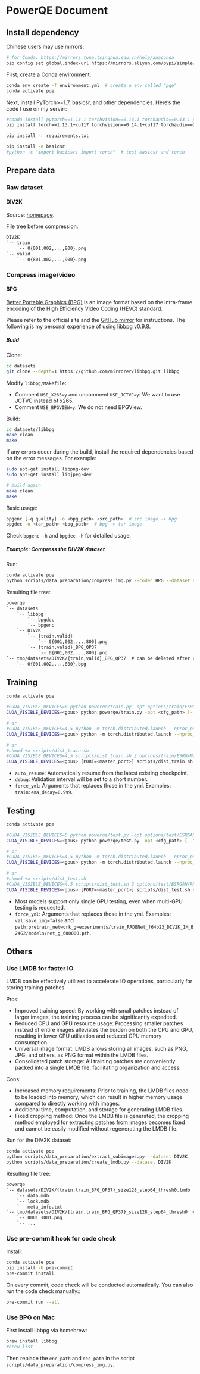 # PowerQE Document

## Install dependency

Chinese users may use mirrors:

```bash
# for Conda: https://mirrors.tuna.tsinghua.edu.cn/help/anaconda
pip config set global.index-url https://mirrors.aliyun.com/pypi/simple/  # pip
```

First, create a Conda environment:

```bash
conda env create -f environment.yml  # create a env called "pqe"
conda activate pqe
```

Next, install PyTorch>=1.7, basicsr, and other dependencies. Here’s the code I use on my server:

```bash
#conda install pytorch==1.13.1 torchvision==0.14.1 torchaudio==0.13.1 pytorch-cuda=11.7 -c pytorch -c nvidia
pip install torch==1.13.1+cu117 torchvision==0.14.1+cu117 torchaudio==0.13.1 --extra-index-url https://download.pytorch.org/whl/cu117

pip install -r requirements.txt

pip install -e basicsr
#python -c "import basicsr; import torch"  # test basicsr and torch
```

## Prepare data

### Raw dataset

#### DIV2K

Source: [homepage](https://data.vision.ee.ethz.ch/cvl/DIV2K).

File tree before compression:

```txt
DIV2K
`-- train
    `-- 0{001,002,...,800}.png
`-- valid
    `-- 0{801,802,...,900}.png
```

### Compress image/video

#### BPG

[Better Portable Graphics (BPG)](https://bellard.org/bpg) is an image format based on the intra-frame encoding of the High Efficiency Video Coding (HEVC) standard.

Please refer to the official site and the [GitHub mirror](https://github.com/mirrorer/libbpg/blob/master/README) for instructions. The following is my personal experience of using libbpg v0.9.8.

##### Build

Clone:

```bash
cd datasets
git clone --depth=1 https://github.com/mirrorer/libbpg.git libbpg
```

Modify `libbpg/Makefile`:

- Comment `USE_X265=y` and uncomment `USE_JCTVC=y`: We want to use JCTVC instead of x265.
- Comment `USE_BPGVIEW=y`: We do not need BPGView.

Build:

```bash
cd datasets/libbpg
make clean
make
```

If any errors occur during the build, install the required dependencies based on the error messages. For example:

```bash
sudo apt-get install libpng-dev
sudo apt-get install libjpeg-dev

# build again
make clean
make
```

Basic usage:

```bash
bpgenc [-q quality] -o <bpg_path> <src_path>  # src image -> bpg
bpgdec -o <tar_path> <bpg_path>  # bpg -> tar image
```

Check `bpgenc -h` and `bpgdec -h` for detailed usage.

##### Example: Compress the DIV2K dataset

Run:

```bash
conda activate pqe
python scripts/data_preparation/compress_img.py --codec BPG --dataset DIV2K
```

Resulting file tree:

```txt
powerqe
`-- datasets
    `-- libbpg
        `-- bpgdec
        `-- bpgenc
    `-- DIV2K
        `-- {train,valid}
            `-- 0{001,002,...,800}.png
        `-- {train,valid}_BPG_QP37
            `-- 0{001,002,...,800}.png
`-- tmp/datasets/DIV2K/{train,valid}_BPG_QP37  # can be deleted after compression
    `-- 0{001,002,...,800}.bpg
```

## Training

```bash
conda activate pqe

#CUDA_VISIBLE_DEVICES=0 python powerqe/train.py -opt options/train/ESRGAN/RRDBNet_f64b23_DIV2K_1M_B24G2.yml --auto_resume
CUDA_VISIBLE_DEVICES=<gpus> python powerqe/train.py -opt <cfg_path> [--auto_resume] [--debug] [--force_yml <key>=<value>]

# or
#CUDA_VISIBLE_DEVICES=4,5 python -m torch.distributed.launch --nproc_per_node=2 --master_port=4321 powerqe/train.py -opt options/train/ESRGAN/RRDBNet_f64b23_DIV2K_1M_B24G2.yml --launcher pytorch --auto_resume
CUDA_VISIBLE_DEVICES=<gpus> python -m torch.distributed.launch --nproc_per_node=<num_gpus> --master_port=<master_port> powerqe/train.py -opt <cfg_path> --launcher pytorch [--auto_resume] [--debug] [--force_yml <key>=<value>]

# or
#chmod +x scripts/dist_train.sh
#CUDA_VISIBLE_DEVICES=4,5 scripts/dist_train.sh 2 options/train/ESRGAN/RRDBNet_f64b23_DIV2K_1M_B24G2.yml --auto_resume
CUDA_VISIBLE_DEVICES=<gpus> [PORT=<master_port>] scripts/dist_train.sh <num_gpus> <cfg_path> [--auto_resume] [--debug] [--force_yml <key>=<value>]
```

- `auto_resume`: Automatically resume from the latest existing checkpoint.
- `debug`: Validation interval will be set to a short number.
- `force_yml`: Arguments that replaces those in the yml. Examples: `train:ema_decay=0.999`.

## Testing

```bash
conda activate pqe

#CUDA_VISIBLE_DEVICES=0 python powerqe/test.py -opt options/test/ESRGAN/RRDBNet_f64b23_DIV2K_1M_B24G2.yml --force_yml path:pretrain_network_g=experiments/train_RRDBNet_f64b23_DIV2K_1M_B24G2/models/net_g_600000.pth
CUDA_VISIBLE_DEVICES=<gpus> python powerqe/test.py -opt <cfg_path> [--force_yml <key>=<value>]

# or
#CUDA_VISIBLE_DEVICES=4,5 python -m torch.distributed.launch --nproc_per_node=2 --master_port=4321 powerqe/test.py -opt options/test/ESRGAN/RRDBNet_f64b23_DIV2K_1M_B24G2.yml --launcher pytorch --force_yml path:pretrain_network_g=experiments/train_RRDBNet_f64b23_DIV2K_1M_B24G2/models/net_g_600000.pth
CUDA_VISIBLE_DEVICES=<gpus> python -m torch.distributed.launch --nproc_per_node=<num_gpus> --master_port=<master_port> powerqe/test.py -opt <cfg_path> --launcher pytorch [--force_yml <key>=<value>]

# or
#chmod +x scripts/dist_test.sh
#CUDA_VISIBLE_DEVICES=4,5 scripts/dist_test.sh 2 options/test/ESRGAN/RRDBNet_f64b23_DIV2K_1M_B24G2.yml --force_yml path:pretrain_network_g=experiments/train_RRDBNet_f64b23_DIV2K_1M_B24G2/models/net_g_600000.pth
CUDA_VISIBLE_DEVICES=<gpus> [PORT=<master_port>] scripts/dist_test.sh <num_gpus> <cfg_path> [--force_yml <key>=<value>]
```

- Most models support only single GPU testing, even when multi-GPU testing is requested.
- `force_yml`: Arguments that replaces those in the yml. Examples: `val:save_img=false` and `path:pretrain_network_g=experiments/train_RRDBNet_f64b23_DIV2K_1M_B24G2/models/net_g_600000.pth`.

## Others

### Use LMDB for faster IO

LMDB can be effectively utilized to accelerate IO operations, particularly for storing training patches.

Pros:

- Improved training speed: By working with small patches instead of larger images, the training process can be significantly expedited.
- Reduced CPU and GPU resource usage: Processing smaller patches instead of entire images alleviates the burden on both the CPU and GPU, resulting in lower CPU utilization and reduced GPU memory consumption.
- Universal image format: LMDB allows storing all images, such as PNG, JPG, and others, as PNG format within the LMDB files.
- Consolidated patch storage: All training patches are conveniently packed into a single LMDB file, facilitating organization and access.

Cons:

- Increased memory requirements: Prior to training, the LMDB files need to be loaded into memory, which can result in higher memory usage compared to directly working with images.
- Additional time, computation, and storage for generating LMDB files.
- Fixed cropping method: Once the LMDB file is generated, the cropping method employed for extracting patches from images becomes fixed and cannot be easily modified without regenerating the LMDB file.

Run for the DIV2K dataset:

```bash
conda activate pqe
python scripts/data_preparation/extract_subimages.py --dataset DIV2K
python scripts/data_preparation/create_lmdb.py --dataset DIV2K
```

Resulting file tree:

```txt
powerqe
`-- datasets/DIV2K/{train,train_BPG_QP37}_size128_step64_thresh0.lmdb
    `-- data.mdb
    `-- lock.mdb
    `-- meta_info.txt
`-- tmp/datasets/DIV2K/{train,train_BPG_QP37}_size128_step64_thresh0  # can be deleted
    `-- 0001_s001.png
    `-- ...
```

### Use pre-commit hook for code check

Install:

```bash
conda activate pqe
pip install -U pre-commit
pre-commit install
```

On every commit, code check will be conducted automatically. You can also run the code check manually::

```bash
pre-commit run --all
```

### Use BPG on Mac

First install libbpg via homebrew:

```bash
brew install libbpg
#brew list
```

Then replace the `enc_path` and `dec_path` in the script `scripts/data_preparation/compress_img.py`.
